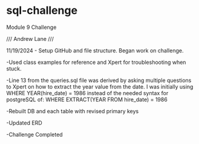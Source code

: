 # sql-challenge
Module 9 Challenge

///
Andrew Lane
///

11/19/2024 - Setup GitHub and file structure. Began work on challenge. 

-Used class examples for reference and Xpert for troubleshooting when stuck. 

-Line 13 from the queries.sql file was derived by asking multiple questions to Xpert on how to extract the year value from the date. I was initially using WHERE YEAR(hire_date) = 1986 instead of the needed syntax for postgreSQL of: WHERE EXTRACT(YEAR FROM hire_date) = 1986

-Rebuilt DB and each table with revised primary keys

-Updated ERD

-Challenge Completed
